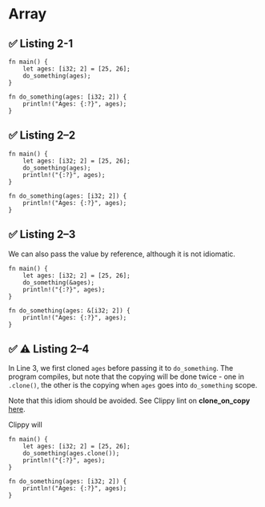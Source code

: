 # Array

## ✅ Listing 2-1

```rust,editable
fn main() {
    let ages: [i32; 2] = [25, 26];
    do_something(ages);
}

fn do_something(ages: [i32; 2]) {
    println!("Ages: {:?}", ages);
}
```

## ✅ Listing 2–2

```rust,editable
fn main() {
    let ages: [i32; 2] = [25, 26];
    do_something(ages);
    println!("{:?}", ages);
}

fn do_something(ages: [i32; 2]) {
    println!("Ages: {:?}", ages);
}
```

## ✅ Listing 2–3

We can also pass the value by reference, although it is not idiomatic.

```rust,editable
fn main() {
    let ages: [i32; 2] = [25, 26];
    do_something(&ages);
    println!("{:?}", ages);
}

fn do_something(ages: &[i32; 2]) {
    println!("Ages: {:?}", ages);
}
```

## ✅ ⚠️ Listing 2–4

In Line 3, we first cloned `ages` before passing it to `do_something`. The program compiles, but note that the copying will be done twice - one in `.clone()`, the other is the copying when `ages` goes into `do_something` scope.

Note that this idiom should be avoided. See Clippy lint on **clone_on_copy** [here](https://rust-lang.github.io/rust-clippy/master/index.html#clone_on_copy).

Clippy will

```rust,editable
fn main() {
    let ages: [i32; 2] = [25, 26];
    do_something(ages.clone());
    println!("{:?}", ages);
}

fn do_something(ages: [i32; 2]) {
    println!("Ages: {:?}", ages);
}
```
